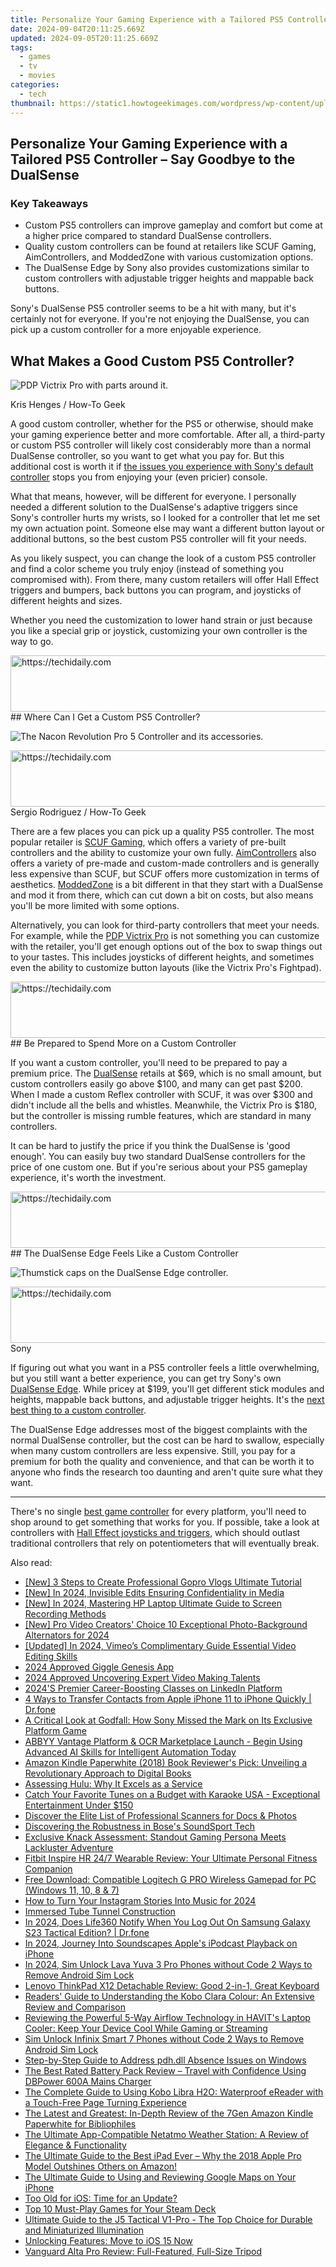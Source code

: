 ```yaml
---
title: Personalize Your Gaming Experience with a Tailored PS5 Controller – Say Goodbye to the DualSense
date: 2024-09-04T20:11:25.669Z
updated: 2024-09-05T20:11:25.669Z
tags:
  - games
  - tv
  - movies
categories:
  - tech
thumbnail: https://static1.howtogeekimages.com/wordpress/wp-content/uploads/2024/07/53330050654_2416218d5f_o.jpg
---
```


## Personalize Your Gaming Experience with a Tailored PS5 Controller – Say Goodbye to the DualSense

### Key Takeaways

* Custom PS5 controllers can improve gameplay and comfort but come at a higher price compared to standard DualSense controllers.
* Quality custom controllers can be found at retailers like SCUF Gaming, AimControllers, and ModdedZone with various customization options.
* The DualSense Edge by Sony also provides customizations similar to custom controllers with adjustable trigger heights and mappable back buttons.

 Sony's DualSense PS5 controller seems to be a hit with many, but it's certainly not for everyone. If you're not enjoying the DualSense, you can pick up a custom controller for a more enjoyable experience.

##  What Makes a Good Custom PS5 Controller?

![PDP Victrix Pro with parts around it.](https://static1.howtogeekimages.com/wordpress/wp-content/uploads/2024/07/pdp-victrix-pro-3.jpg) 

Kris Henges / How-To Geek

 A good custom controller, whether for the PS5 or otherwise, should make your gaming experience better and more comfortable. After all, a third-party or custom PS5 controller will likely cost considerably more than a normal DualSense controller, so you want to get what you pay for. But this additional cost is worth it if [the issues you experience with Sony's default controller](https://extra-tips.techidaily.com/chart-your-course-to-adventure-the-comprehensive-guide-to-vr-tours-for-2024/) stops you from enjoying your (even pricier) console.

 What that means, however, will be different for everyone. I personally needed a different solution to the DualSense's adaptive triggers since Sony's controller hurts my wrists, so I looked for a controller that let me set my own actuation point. Someone else may want a different button layout or additional buttons, so the best custom PS5 controller will fit your needs.

 As you likely suspect, you can change the look of a custom PS5 controller and find a color scheme you truly enjoy (instead of something you compromised with). From there, many custom retailers will offer Hall Effect triggers and bumpers, back buttons you can program, and joysticks of different heights and sizes.

 Whether you need the customization to lower hand strain or just because you like a special grip or joystick, customizing your own controller is the way to go.

<!-- affiliate ads begin -->
<a href="https://aligracehair.sjv.io/c/5597632/2135405/19272" target="_top" id="2135405">
  <img src="//a.impactradius-go.com/display-ad/19272-2135405" border="0" alt="https://techidaily.com" width="728" height="90"/>
</a>
<img height="0" width="0" src="https://aligracehair.sjv.io/i/5597632/2135405/19272" style="position:absolute;visibility:hidden;" border="0" />
<!-- affiliate ads end -->
##  Where Can I Get a Custom PS5 Controller?

![The Nacon Revolution Pro 5 Controller and its accessories.](https://static1.howtogeekimages.com/wordpress/wp-content/uploads/2024/07/53329709296_b4c6d167ae_o.jpg) 

<!-- affiliate ads begin -->
<a href="https://appsumo.8odi.net/c/5597632/2123740/7443" target="_top" id="2123740">
  <img src="//a.impactradius-go.com/display-ad/7443-2123740" border="0" alt="https://techidaily.com" width="728" height="90"/>
</a>
<img height="0" width="0" src="https://appsumo.8odi.net/i/5597632/2123740/7443" style="position:absolute;visibility:hidden;" border="0" />
<!-- affiliate ads end -->
Sergio Rodriguez / How-To Geek

 There are a few places you can pick up a quality PS5 controller. The most popular retailer is [SCUF Gaming](https://scufgaming.com/playstation5), which offers a variety of pre-built controllers and the ability to customize your own fully. [AimControllers](https://us.aimcontrollers.com/) also offers a variety of pre-made and custom-made controllers and is generally less expensive than SCUF, but SCUF offers more customization in terms of aesthetics. [ModdedZone](https://moddedzone.com/products/playstation-5-customizer) is a bit different in that they start with a DualSense and mod it from there, which can cut down a bit on costs, but also means you'll be more limited with some options.

 Alternatively, you can look for third-party controllers that meet your needs. For example, while the [PDP Victrix Pro](https://www.amazon.com/gp/product/B0CRZ7KFKZ?th=1&tag=hotoge-20&ascsubtag=UUhtgUeUpU2004061&asc%5Frefurl=https%3A%2F%2Fwww.howtogeek.com%2Fdualsense-not-doing-it-for-you-get-a-custom-ps5-controller-instead%2F&asc%5Fcampaign=Evergreen) is not something you can customize with the retailer, you'll get enough options out of the box to swap things out to your tastes. This includes joysticks of different heights, and sometimes even the ability to customize button layouts (like the Victrix Pro's Fightpad).

<!-- affiliate ads begin -->
<a href="https://aligracehair.sjv.io/c/5597632/1972698/19272" target="_top" id="1972698">
  <img src="//a.impactradius-go.com/display-ad/19272-1972698" border="0" alt="https://techidaily.com" width="728" height="90"/>
</a>
<img height="0" width="0" src="https://aligracehair.sjv.io/i/5597632/1972698/19272" style="position:absolute;visibility:hidden;" border="0" />
<!-- affiliate ads end -->
##  Be Prepared to Spend More on a Custom Controller

 If you want a custom controller, you'll need to be prepared to pay a premium price. The [DualSense](https://www.amazon.com/PlayStation-DualSense%C2%AE-Wireless-Controller-Midnight-5/dp/B0CQKKHT5J?tag=hotoge-20&ascsubtag=UUhtgUeUpU2004061&asc%5Frefurl=https%3A%2F%2Fwww.howtogeek.com%2Fdualsense-not-doing-it-for-you-get-a-custom-ps5-controller-instead%2F&asc%5Fcampaign=Evergreen) retails at $69, which is no small amount, but custom controllers easily go above $100, and many can get past $200\. When I made a custom Reflex controller with SCUF, it was over $300 and didn't include all the bells and whistles. Meanwhile, the Victrix Pro is $180, but the controller is missing rumble features, which are standard in many controllers.

 It can be hard to justify the price if you think the DualSense is 'good enough'. You can easily buy two standard DualSense controllers for the price of one custom one. But if you're serious about your PS5 gameplay experience, it's worth the investment.

<!-- affiliate ads begin -->
<a href="https://aligracehair.sjv.io/c/5597632/2115937/19272" target="_top" id="2115937">
  <img src="//a.impactradius-go.com/display-ad/19272-2115937" border="0" alt="https://techidaily.com" width="728" height="90"/>
</a>
<img height="0" width="0" src="https://aligracehair.sjv.io/i/5597632/2115937/19272" style="position:absolute;visibility:hidden;" border="0" />
<!-- affiliate ads end -->
##  The DualSense Edge Feels Like a Custom Controller

![Thumstick caps on the DualSense Edge controller.](https://static1.howtogeekimages.com/wordpress/wp-content/uploads/2024/02/dualsense_thumstick_caps.jpg) 

<!-- affiliate ads begin -->
<a href="https://laganoo.pxf.io/c/5597632/1657399/16446" target="_top" id="1657399">
  <img src="//a.impactradius-go.com/display-ad/16446-1657399" border="0" alt="https://techidaily.com" width="728" height="90"/>
</a>
<img height="0" width="0" src="https://laganoo.pxf.io/i/5597632/1657399/16446" style="position:absolute;visibility:hidden;" border="0" />
<!-- affiliate ads end -->
Sony

 If figuring out what you want in a PS5 controller feels a little overwhelming, but you still want a better experience, you can get try Sony's own [DualSense Edge](https://amazon.com/dp/B0BSYFB99D?tag=hotoge-20&ascsubtag=UUhtgUeUpU2004061&asc%5Frefurl=https%3A%2F%2Fwww.howtogeek.com%2Fdualsense-not-doing-it-for-you-get-a-custom-ps5-controller-instead%2F&asc%5Fcampaign=Evergreen). While pricey at $199, you'll get different stick modules and heights, mappable back buttons, and adjustable trigger heights. It's the [next best thing to a custom controller](https://unlock-android.techidaily.com/full-guide-to-unlock-your-google-pixel-8-by-drfone-android/).

 The DualSense Edge addresses most of the biggest complaints with the normal DualSense controller, but the cost can be hard to swallow, especially when many custom controllers are less expensive. Still, you pay for a premium for both the quality and convenience, and that can be worth it to anyone who finds the research too daunting and aren't quite sure what they want.

---

 There's no single [best game controller](https://hardware-reviews.techidaily.com/unlocking-the-potential-of-computer-components-with-toms-gear-guides/) for every platform, you'll need to shop around to get something that works for you. If possible, take a look at controllers with [Hall Effect joysticks and triggers](https://youtube-blog.techidaily.com/esthetic-alignment-for-online-glamour-content-for-2024/), which should outlast traditional controllers that rely on potentiometers that will eventually break.

<ins class="adsbygoogle"
     style="display:block"
     data-ad-format="autorelaxed"
     data-ad-client="ca-pub-7571918770474297"
     data-ad-slot="1223367746"></ins>



<ins class="adsbygoogle"
     style="display:block"
     data-ad-client="ca-pub-7571918770474297"
     data-ad-slot="8358498916"
     data-ad-format="auto"
     data-full-width-responsive="true"></ins>

<span class="atpl-alsoreadstyle">Also read:</span>
<div><ul>
<li><a href="https://fox-friendly.techidaily.com/new-3-steps-to-create-professional-gopro-vlogs-ultimate-tutorial/"><u>[New] 3 Steps to Create Professional Gopro Vlogs Ultimate Tutorial</u></a></li>
<li><a href="https://remote-screen-capture.techidaily.com/new-in-2024-invisible-edits-ensuring-confidentiality-in-media/"><u>[New] In 2024, Invisible Edits  Ensuring Confidentiality in Media</u></a></li>
<li><a href="https://screen-video-capture.techidaily.com/new-in-2024-mastering-hp-laptop-ultimate-guide-to-screen-recording-methods/"><u>[New] In 2024, Mastering HP Laptop  Ultimate Guide to Screen Recording Methods</u></a></li>
<li><a href="https://fox-access.techidaily.com/new-pro-video-creators-choice-10-exceptional-photo-background-alternators-for-2024/"><u>[New] Pro Video Creators' Choice  10 Exceptional Photo-Background Alternators for 2024</u></a></li>
<li><a href="https://vimeo-videos.techidaily.com/updated-in-2024-vimeos-complimentary-guide-essential-video-editing-skills/"><u>[Updated] In 2024, Vimeo’s Complimentary Guide  Essential Video Editing Skills</u></a></li>
<li><a href="https://some-techniques.techidaily.com/2024-approved-giggle-genesis-app/"><u>2024 Approved  Giggle Genesis App</u></a></li>
<li><a href="https://fox-access.techidaily.com/2024-approved-uncovering-expert-video-making-talents/"><u>2024 Approved  Uncovering Expert Video Making Talents</u></a></li>
<li><a href="https://buynow-marvelous.techidaily.com/2024s-premier-career-boosting-classes-on-linkedin-platform/"><u>2024'S Premier Career-Boosting Classes on LinkedIn Platform</u></a></li>
<li><a href="https://iphone-transfer.techidaily.com/4-ways-to-transfer-contacts-from-apple-iphone-11-to-iphone-quickly-drfone-by-drfone-transfer-from-ios/"><u>4 Ways to Transfer Contacts from Apple iPhone 11 to iPhone Quickly | Dr.fone</u></a></li>
<li><a href="https://buynow-marvelous.techidaily.com/a-critical-look-at-godfall-how-sony-missed-the-mark-on-its-exclusive-platform-game/"><u>A Critical Look at Godfall: How Sony Missed the Mark on Its Exclusive Platform Game</u></a></li>
<li><a href="https://some-guidance.techidaily.com/abbyy-vantage-platform-and-ocr-marketplace-launch-begin-using-advanced-ai-skills-for-intelligent-automation-today/"><u>ABBYY Vantage Platform & OCR Marketplace Launch - Begin Using Advanced AI Skills for Intelligent Automation Today</u></a></li>
<li><a href="https://buynow-marvelous.techidaily.com/amazon-kindle-paperwhite-2018-book-reviewers-pick-unveiling-a-revolutionary-approach-to-digital-books/"><u>Amazon Kindle Paperwhite (2018) Book Reviewer's Pick: Unveiling a Revolutionary Approach to Digital Books</u></a></li>
<li><a href="https://buynow-marvelous.techidaily.com/assessing-hulu-why-it-excels-as-a-service/"><u>Assessing Hulu: Why It Excels as a Service</u></a></li>
<li><a href="https://buynow-marvelous.techidaily.com/catch-your-favorite-tunes-on-a-budget-with-karaoke-usa-exceptional-entertainment-under-150/"><u>Catch Your Favorite Tunes on a Budget with Karaoke USA - Exceptional Entertainment Under $150</u></a></li>
<li><a href="https://buynow-marvelous.techidaily.com/discover-the-elite-list-of-professional-scanners-for-docs-and-photos/"><u>Discover the Elite List of Professional Scanners for Docs & Photos</u></a></li>
<li><a href="https://buynow-marvelous.techidaily.com/discovering-the-robustness-in-boses-soundsport-tech/"><u>Discovering the Robustness in Bose's SoundSport Tech</u></a></li>
<li><a href="https://buynow-marvelous.techidaily.com/exclusive-knack-assessment-standout-gaming-persona-meets-lackluster-adventure/"><u>Exclusive Knack Assessment: Standout Gaming Persona Meets Lackluster Adventure</u></a></li>
<li><a href="https://buynow-marvelous.techidaily.com/fitbit-inspire-hr-247-wearable-review-your-ultimate-personal-fitness-companion/"><u>Fitbit Inspire HR 24/7 Wearable Review: Your Ultimate Personal Fitness Companion</u></a></li>
<li><a href="https://win-amazing.techidaily.com/free-download-compatible-logitech-g-pro-wireless-gamepad-for-pc-windows-11-10-8-and-7/"><u>Free Download: Compatible Logitech G PRO Wireless Gamepad for PC (Windows 11, 10, 8 & 7)</u></a></li>
<li><a href="https://instagram-video-recordings.techidaily.com/how-to-turn-your-instagram-stories-into-music-for-2024/"><u>How to Turn Your Instagram Stories Into Music for 2024</u></a></li>
<li><a href="https://buynow-marvelous.techidaily.com/immersed-tube-tunnel-construction/"><u>Immersed Tube Tunnel Construction</u></a></li>
<li><a href="https://review-topics.techidaily.com/in-2024-does-life360-notify-when-you-log-out-on-samsung-galaxy-s23-tactical-edition-drfone-by-drfone-virtual-android/"><u>In 2024, Does Life360 Notify When You Log Out On Samsung Galaxy S23 Tactical Edition? | Dr.fone</u></a></li>
<li><a href="https://extra-approaches.techidaily.com/in-2024-journey-into-soundscapes-apples-ipodcast-playback-on-iphone/"><u>In 2024, Journey Into Soundscapes  Apple's iPodcast Playback on iPhone</u></a></li>
<li><a href="https://sim-unlock.techidaily.com/in-2024-sim-unlock-lava-yuva-3-pro-phones-without-code-2-ways-to-remove-android-sim-lock-by-drfone-android/"><u>In 2024, Sim Unlock Lava Yuva 3 Pro Phones without Code 2 Ways to Remove Android Sim Lock</u></a></li>
<li><a href="https://buynow-marvelous.techidaily.com/lenovo-thinkpad-x12-detachable-review-good-2-in-1-great-keyboard/"><u>Lenovo ThinkPad X12 Detachable Review: Good 2-in-1, Great Keyboard</u></a></li>
<li><a href="https://buynow-marvelous.techidaily.com/readers-guide-to-understanding-the-kobo-clara-colour-an-extensive-review-and-comparison/"><u>Readers' Guide to Understanding the Kobo Clara Colour: An Extensive Review and Comparison</u></a></li>
<li><a href="https://buynow-marvelous.techidaily.com/reviewing-the-powerful-5-way-airflow-technology-in-havits-laptop-cooler-keep-your-device-cool-while-gaming-or-streaming/"><u>Reviewing the Powerful 5-Way Airflow Technology in HAVIT's Laptop Cooler: Keep Your Device Cool While Gaming or Streaming</u></a></li>
<li><a href="https://sim-unlock.techidaily.com/sim-unlock-infinix-smart-7-phones-without-code-2-ways-to-remove-android-sim-lock-by-drfone-android/"><u>Sim Unlock Infinix Smart 7 Phones without Code 2 Ways to Remove Android Sim Lock</u></a></li>
<li><a href="https://tech-recovery.techidaily.com/step-by-step-guide-to-address-pdhdll-absence-issues-on-windows/"><u>Step-by-Step Guide to Address pdh.dll Absence Issues on Windows</u></a></li>
<li><a href="https://buynow-marvelous.techidaily.com/the-best-rated-battery-pack-review-travel-with-confidence-using-dbpower-600a-mains-charger/"><u>The Best Rated Battery Pack Review – Travel with Confidence Using DBPower 600A Mains Charger</u></a></li>
<li><a href="https://buynow-marvelous.techidaily.com/the-complete-guide-to-using-kobo-libra-h2o-waterproof-ereader-with-a-touch-free-page-turning-experience/"><u>The Complete Guide to Using Kobo Libra H2O: Waterproof eReader with a Touch-Free Page Turning Experience</u></a></li>
<li><a href="https://buynow-marvelous.techidaily.com/the-latest-and-greatest-in-depth-review-of-the-7gen-amazon-kindle-paperwhite-for-bibliophiles/"><u>The Latest and Greatest: In-Depth Review of the 7Gen Amazon Kindle Paperwhite for Bibliophiles</u></a></li>
<li><a href="https://buynow-marvelous.techidaily.com/the-ultimate-app-compatible-netatmo-weather-station-a-review-of-elegance-and-functionality/"><u>The Ultimate App-Compatible Netatmo Weather Station: A Review of Elegance & Functionality</u></a></li>
<li><a href="https://buynow-marvelous.techidaily.com/the-ultimate-guide-to-the-best-ipad-ever-why-the-2018-apple-pro-model-outshines-others-on-amazon/"><u>The Ultimate Guide to the Best iPad Ever – Why the 2018 Apple Pro Model Outshines Others on Amazon!</u></a></li>
<li><a href="https://buynow-marvelous.techidaily.com/the-ultimate-guide-to-using-and-reviewing-google-maps-on-your-iphone/"><u>The Ultimate Guide to Using and Reviewing Google Maps on Your iPhone</u></a></li>
<li><a href="https://buynow-marvelous.techidaily.com/too-old-for-ios-time-for-an-update/"><u>Too Old for iOS: Time for an Update?</u></a></li>
<li><a href="https://buynow-marvelous.techidaily.com/top-10-must-play-games-for-your-steam-deck/"><u>Top 10 Must-Play Games for Your Steam Deck</u></a></li>
<li><a href="https://buynow-marvelous.techidaily.com/ultimate-guide-to-the-j5-tactical-v1-pro-the-top-choice-for-durable-and-miniaturized-illumination/"><u>Ultimate Guide to the J5 Tactical V1-Pro - The Top Choice for Durable and Miniaturized Illumination</u></a></li>
<li><a href="https://buynow-marvelous.techidaily.com/unlocking-features-move-to-ios-15-now/"><u>Unlocking Features: Move to iOS 15 Now</u></a></li>
<li><a href="https://buynow-marvelous.techidaily.com/vanguard-alta-pro-review-full-featured-full-size-tripod/"><u>Vanguard Alta Pro Review: Full-Featured, Full-Size Tripod</u></a></li>
</ul></div>
